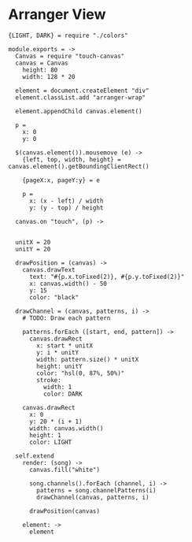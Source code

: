Arranger View
=============

    {LIGHT, DARK} = require "./colors"

    module.exports = ->
      Canvas = require "touch-canvas"
      canvas = Canvas
        height: 80
        width: 128 * 20

      element = document.createElement "div"
      element.classList.add "arranger-wrap"

      element.appendChild canvas.element()

      p =
        x: 0
        y: 0

      $(canvas.element()).mousemove (e) ->
        {left, top, width, height} = canvas.element().getBoundingClientRect()

        {pageX:x, pageY:y} = e

        p =
          x: (x - left) / width
          y: (y - top) / height

      canvas.on "touch", (p) ->


      unitX = 20
      unitY = 20

      drawPosition = (canvas) ->
        canvas.drawText
          text: "#{p.x.toFixed(2)}, #{p.y.toFixed(2)}"
          x: canvas.width() - 50
          y: 15
          color: "black"

      drawChannel = (canvas, patterns, i) ->
        # TODO: Draw each pattern

        patterns.forEach ([start, end, pattern]) ->
          canvas.drawRect
            x: start * unitX
            y: i * unitY
            width: pattern.size() * unitX
            height: unitY
            color: "hsl(0, 87%, 50%)"
            stroke:
              width: 1
              color: DARK

        canvas.drawRect
          x: 0
          y: 20 * (i + 1)
          width: canvas.width()
          height: 1
          color: LIGHT

      self.extend
        render: (song) ->
          canvas.fill("white")

          song.channels().forEach (channel, i) ->
            patterns = song.channelPatterns(i)
            drawChannel(canvas, patterns, i)

          drawPosition(canvas)

        element: ->
          element
